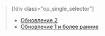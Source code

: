 > [!div class="op_single_selector"]
> * [Обновление 2](../articles/storsimple/storsimple-manage-jobs-u2.md)
> * [Обновление 1 и более ранние](../articles/storsimple/storsimple-manage-jobs.md)
> 
> 



<!--HONumber=Nov16_HO3-->


